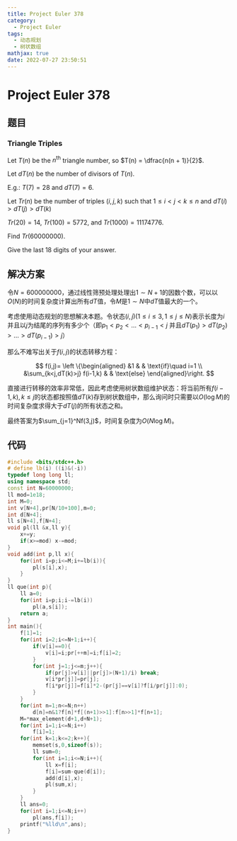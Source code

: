 ```yaml
---
title: Project Euler 378
category:
  - Project Euler
tags:
  - 动态规划
  - 树状数组
mathjax: true
date: 2022-07-27 23:50:51
---
```


<escape><!-- more --></escape>

# Project Euler 378

## 题目

### Triangle Triples

Let $T(n)$ be the $n^\text{th}$ triangle number, so $T(n) = \dfrac{n(n + 1)}{2}$.

Let $dT(n)$ be the number of divisors of $T(n)$.

E.g.: $T(7) = 28$ and $dT(7) = 6$.

Let $Tr(n)$ be the number of triples $(i, j, k)$ such that $1 \le i \lt j \lt k \le n$ and $dT(i) \gt dT(j) \gt dT(k)$

$Tr(20) = 14$, $Tr(100) = 5772$, and $Tr(1000) = 11174776$.

Find $Tr(60 000 000)$.

Give the last $18$ digits of your answer.

## 解决方案

令$N=600000000$，通过线性筛预处理处理出$1\sim N+1$的因数个数，可以以$O(N)$的时间复杂度计算出所有$dT$值，令$M$是$1\sim N$中$dT$值最大的一个。

考虑使用动态规划的思想解决本题。令状态$(i,j)(1\le i\le 3,1\le j\le N)$表示长度为$i$并且以$j$为结尾的序列有多少个（即$p_1<p_2<\dots<p_{i-1}<j$ 并且$dT(p_1)>dT(p_2)>\dots>dT(p_{i-1})>j$）

那么不难写出关于$f(i,j)$的状态转移方程：

$$
f(i,j)=
\left \{\begin{aligned}
  &1  & & \text{if}\quad i=1 \\
  &\sum_{k<j,dT(k)>j} f(i-1,k) & & \text{else}
\end{aligned}\right.
$$

直接进行转移的效率非常低，因此考虑使用树状数组维护状态：将当前所有$f(i-1,k),k\le j$的状态都按照值$dT(k)$存到树状数组中，那么询问时只需要以$O(\log M)$的时间复杂度求得大于$dT(j)$的所有状态之和。

最终答案为$\sum_{j=1}^Nf(3,j)$，时间复杂度为$O(N\log M)$。

## 代码

```C++
#include <bits/stdc++.h>
# define lb(i) ((i)&(-i))
typedef long long ll;
using namespace std;
const int N=60000000;
ll mod=1e18;
int M=0;
int v[N+4],pr[N/10+100],m=0;
int d[N+4];
ll s[N+4],f[N+4];
void pl(ll &x,ll y){
    x+=y;
    if(x>=mod) x-=mod;
}
void add(int p,ll x){
    for(int i=p;i<=M;i+=lb(i)){
        pl(s[i],x);
    }
}
ll que(int p){
    ll a=0;
    for(int i=p;i;i-=lb(i))
        pl(a,s[i]);
    return a;
}
int main(){
    f[1]=1;
    for(int i=2;i<=N+1;i++){
        if(v[i]==0){
            v[i]=i;pr[++m]=i;f[i]=2;
        }
        for(int j=1;j<=m;j++){
            if(pr[j]>v[i]||pr[j]>(N+1)/i) break;
            v[i*pr[j]]=pr[j];
            f[i*pr[j]]=f[i]*2-(pr[j]==v[i]?f[i/pr[j]]:0);
        }
    }
    for(int n=1;n<=N;n++)
        d[n]=n&1?f[n]*f[(n+1)>>1]:f[n>>1]*f[n+1];
    M=*max_element(d+1,d+N+1);
    for(int i=1;i<=N;i++)
        f[i]=1;
    for(int k=1;k<=2;k++){
        memset(s,0,sizeof(s));
        ll sum=0;
        for(int i=1;i<=N;i++){
            ll x=f[i];
            f[i]=sum-que(d[i]);
            add(d[i],x);
            pl(sum,x);
        }
    }
    ll ans=0;
    for(int i=1;i<=N;i++)
        pl(ans,f[i]);
    printf("%lld\n",ans);
}

```
